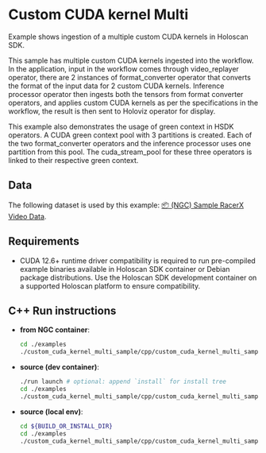 # Custom CUDA kernel Multi

Example shows ingestion of a multiple custom CUDA kernels in Holoscan SDK.

This sample has multiple custom CUDA kernels ingested into the workflow. In the application, input in the workflow comes through video_replayer operator, there are 2 instances of format_converter operator that converts the format of the input data for 2 custom CUDA kernels. Inference processor operator then ingests both the tensors from format converter operators, and applies custom CUDA kernels as per the specifications in the workflow, the result is then sent to Holoviz operator for display.

This example also demonstrates the usage of green context in HSDK operators.
A CUDA green context pool with 3 partitions is created. Each of the two format_converter operators and the inference processor uses one partition from this pool. The cuda_stream_pool for these three operators is linked to their respective green context.

## Data

The following dataset is used by this example:
[📦️ (NGC) Sample RacerX Video Data](https://catalog.ngc.nvidia.com/orgs/nvidia/teams/clara-holoscan/resources/holoscan_racerx_video/files?version=20231009).

## Requirements

- CUDA 12.6+ runtime driver compatibility is required to run pre-compiled example binaries available in Holoscan SDK container or Debian
package distributions. Use the Holoscan SDK development container on a supported Holoscan platform to ensure compatibility.

## C++ Run instructions

* **from NGC container**:
  ```bash
  cd ./examples
  ./custom_cuda_kernel_multi_sample/cpp/custom_cuda_kernel_multi_sample
  ```
* **source (dev container)**:
  ```bash
  ./run launch # optional: append `install` for install tree
  cd ./examples
  ./custom_cuda_kernel_multi_sample/cpp/custom_cuda_kernel_multi_sample
  ```
* **source (local env)**:
  ```bash
  cd ${BUILD_OR_INSTALL_DIR}
  cd ./examples
  ./custom_cuda_kernel_multi_sample/cpp/custom_cuda_kernel_multi_sample
  ```